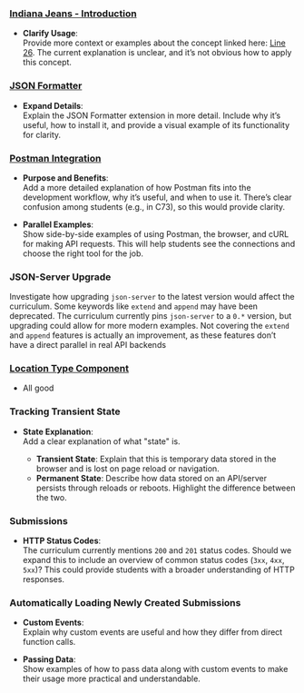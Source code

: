 
### [Indiana Jeans - Introduction](https://github.com/nashville-software-school/client-side-mastery/blob/master/book-5-kneel-diamonds/chapters/IJ_INTRO.md)

- **Clarify Usage**:  
    Provide more context or examples about the concept linked here: [Line 26](https://github.com/nashville-software-school/client-side-mastery/blob/master/book-5-kneel-diamonds/chapters/IJ_INTRO.md?plain=1#L26). The current explanation is unclear, and it’s not obvious how to apply this concept.
### [JSON Formatter](https://github.com/nashville-software-school/client-side-mastery/blob/master/book-5-kneel-diamonds/chapters/IJ_JSON_SERVER.md#json-formatter-extension)

- **Expand Details**:  
    Explain the JSON Formatter extension in more detail. Include why it’s useful, how to install it, and provide a visual example of its functionality for clarity.
### [Postman Integration](https://github.com/nashville-software-school/client-side-mastery/blob/master/book-5-kneel-diamonds/chapters/IJ_JSON_SERVER.md#postman)

- **Purpose and Benefits**:  
    Add a more detailed explanation of how Postman fits into the development workflow, why it’s useful, and when to use it. There’s clear confusion among students (e.g., in C73), so this would provide clarity.
    
- **Parallel Examples**:  
    Show side-by-side examples of using Postman, the browser, and cURL for making API requests. This will help students see the connections and choose the right tool for the job.
    
### **JSON-Server Upgrade**
  Investigate how upgrading `json-server` to the latest version would affect the curriculum. Some keywords like `extend` and `append` may have been deprecated. The curriculum currently pins `json-server` to a `0.*` version, but upgrading could allow for more modern examples. 
  Not covering the `extend` and `append` features is actually an improvement, as these features don’t have a direct parallel in real API backends
  
### [Location Type Component](https://github.com/nashville-software-school/client-side-mastery/blob/master/book-5-kneel-diamonds/chapters/IJ_LOCATION_COMPONENT.md)
    
- All good
### **Tracking Transient State**

- **State Explanation**:  
    Add a clear explanation of what "state" is.
    
    - **Transient State**: Explain that this is temporary data stored in the browser and is lost on page reload or navigation.
    - **Permanent State**: Describe how data stored on an API/server persists through reloads or reboots. Highlight the difference between the two.
### **Submissions**

- **HTTP Status Codes**:  
    The curriculum currently mentions `200` and `201` status codes. Should we expand this to include an overview of common status codes (`3xx`, `4xx`, `5xx`)? This could provide students with a broader understanding of HTTP responses.
### **Automatically Loading Newly Created Submissions**

- **Custom Events**:  
    Explain why custom events are useful and how they differ from direct function calls.
    
- **Passing Data**:  
    Show examples of how to pass data along with custom events to make their usage more practical and understandable.